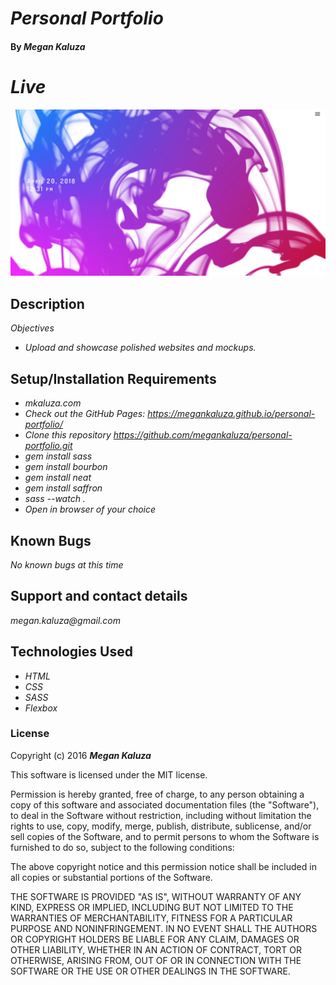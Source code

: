 # _Personal Portfolio_

#### By _**Megan Kaluza**_

# _Live_
![screenshot](img/screen_shot.png)

## Description

_Objectives_

* _Upload and showcase polished websites and mockups._

## Setup/Installation Requirements

* _mkaluza.com_
* _Check out the GitHub Pages: https://megankaluza.github.io/personal-portfolio/_
* _Clone this repository https://github.com/megankaluza/personal-portfolio.git_
* _gem install sass_
* _gem install bourbon_
* _gem install neat_
* _gem install saffron_
* _sass --watch ._
* _Open in browser of your choice_

## Known Bugs

_No known bugs at this time_

## Support and contact details

  _megan.kaluza@gmail.com_

## Technologies Used

* _HTML_
* _CSS_
* _SASS_
* _Flexbox_

### License

Copyright (c) 2016 **_Megan Kaluza_**

This software is licensed under the MIT license.

Permission is hereby granted, free of charge, to any person obtaining a copy of this software and associated documentation files (the "Software"), to deal in the Software without restriction, including without limitation the rights to use, copy, modify, merge, publish, distribute, sublicense, and/or sell copies of the Software, and to permit persons to whom the Software is furnished to do so, subject to the following conditions:

The above copyright notice and this permission notice shall be included in all copies or substantial portions of the Software.

THE SOFTWARE IS PROVIDED "AS IS", WITHOUT WARRANTY OF ANY KIND, EXPRESS OR IMPLIED, INCLUDING BUT NOT LIMITED TO THE WARRANTIES OF MERCHANTABILITY, FITNESS FOR A PARTICULAR PURPOSE AND NONINFRINGEMENT. IN NO EVENT SHALL THE AUTHORS OR COPYRIGHT HOLDERS BE LIABLE FOR ANY CLAIM, DAMAGES OR OTHER LIABILITY, WHETHER IN AN ACTION OF CONTRACT, TORT OR OTHERWISE, ARISING FROM, OUT OF OR IN CONNECTION WITH THE SOFTWARE OR THE USE OR OTHER DEALINGS IN THE SOFTWARE.
